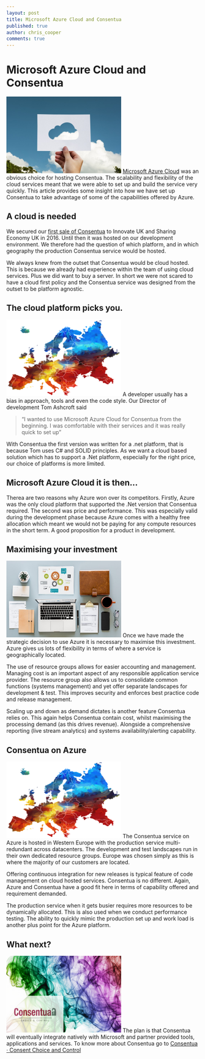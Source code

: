 ```yaml
---
layout: post
title: Microsoft Azure Cloud and Consentua
published: true
author: chris_cooper
comments: true
---
```



# Microsoft Azure Cloud and Consentua

<img class="img-right" src="https://github.com/Consentua/blog/blob/master/public/post_imgs/2018-08-20-Microsoft-Azure-Cloud-and-Consentua/1.jpg" alt="Microsoft Azure Cloud image" width="300px" height="200px">
<a href="https://azure.microsoft.com">Microsoft Azure Cloud</a> was an obvious choice for hosting Consentua. The scalability and flexibility of the cloud services meant that we were able to set up and build the service very quickly. This article provides some insight into how we have set up Consentua to take advantage of some of the capabilities offered by Azure.

## A cloud is needed
We secured our <a href="http://shapingportsmouth.co.uk/shaping-blog/1223-innovate-uk-award">first sale of Consentua</a> to Innovate UK and Sharing Economy UK in 2016. Until then it was hosted on our development environment. We therefore had the question of which platform, and in which geography the production Consentua service would be hosted.    

We always knew from the outset that Consentua would be cloud hosted. This is because we already had experience within the team of using cloud services. Plus we did want to buy a server. In short  we were not scared to have a cloud first policy and the Consentua service was designed from the outset to be platform agnostic.

## The cloud platform picks you.
<img class="img-left" src="https://github.com/Consentua/blog/blob/master/public/post_imgs/2018-08-20-Microsoft-Azure-Cloud-and-Consentua/3.png" alt="Map of Europe in multiple colours" width="300px" height="200px">
A developer usually has a bias in approach, tools and even the code style. Our Director of development Tom Ashcroft said 

> “I wanted to use Microsoft Azure Cloud for Consentua from the beginning. I was comfortable with their services and it was really quick to set up”

With Consentua the first version was written for a .net platform, that is because Tom uses C# and SOLID principles. As we want a cloud based solution which has to support a .Net platform, especially for the right price, our choice of platforms is more limited.    

## Microsoft Azure Cloud it is then… 
Therea are two reasons why Azure won over its competitors. Firstly, Azure was the only cloud platform that supported the .Net version that Consentua required. The second was price and performance. This was especially valid during the development phase because Azure comes with a healthy free allocation which meant we would not be paying for any compute resources in the short term. A good proposition for a product in development.

## Maximising your investment
<img class="img-right" src="https://github.com/Consentua/blog/blob/master/public/post_imgs/2018-08-20-Microsoft-Azure-Cloud-and-Consentua/2%20(1).jpg" alt="A desk with a laptop and papers" width="300px" height="200px">
Once we have made the strategic decision to use Azure it is necessary to maximise this investment. Azure gives us lots of flexibility in terms of where a service is geographically located.    

The use of resource groups allows for easier accounting and management. Managing cost is an important aspect of any responsible application service provider. The resource group also allows us to consolidate common functions (systems management) and yet offer separate landscapes for development & test.  This improves security and enforces best practice code and release management.  

Scaling up and down as demand dictates is another feature Consentua relies on. This again helps Consentua contain cost, whilst maximising the processing demand (as this drives revenue). Alongside a comprehensive reporting (live stream analytics) and systems availability/alerting capability.

## Consentua on Azure
<img class="img-right" src="https://github.com/Consentua/blog/blob/master/public/post_imgs/2018-08-20-Microsoft-Azure-Cloud-and-Consentua/3.png" alt="Map of Europe in multiple colours" width="300px" height="200px">
The Consentua service on Azure is hosted in Western Europe with the production service multi-redundant across datacenters. The development and test landscapes run in their own dedicated resource groups. Europe was chosen simply as this is where the majority of our customers are located. 

Offering continuous integration for new releases is typical feature of code management on cloud hosted services. Consentua is no different. Again, Azure and Consentua have a good fit here in terms of capability offered and requirement demanded. 

The production service when it gets busier requires more resources to be dynamically allocated.   This is also used when we conduct performance testing. The ability to quickly mimic the production set up and work load is another plus point for the Azure platform.

## What next?
<img class="img-right" src="https://github.com/Consentua/blog/blob/master/public/post_imgs/2018-08-20-Microsoft-Azure-Cloud-and-Consentua/7.png" alt="Consentua in coloured smoke" width="300px" height="200px">
The plan is that Consentua will eventually integrate natively with Microsoft and partner provided tools, applications and services.    
To know more about Consentua go to <a href="www.consentua.com">Consentua · Consent Choice and Control</a>
